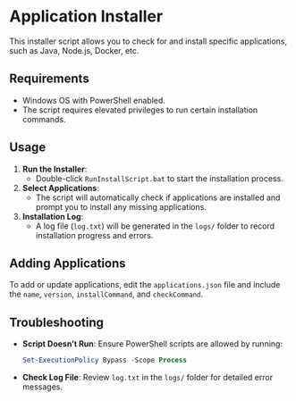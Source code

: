 # Application Installer

This installer script allows you to check for and install specific applications, such as Java, Node.js, Docker, etc.

## Requirements

- Windows OS with PowerShell enabled.
- The script requires elevated privileges to run certain installation commands.

## Usage

1. **Run the Installer**:
   - Double-click `RunInstallScript.bat` to start the installation process.
2. **Select Applications**:
   - The script will automatically check if applications are installed and prompt you to install any missing applications.
3. **Installation Log**:
   - A log file (`log.txt`) will be generated in the `logs/` folder to record installation progress and errors.

## Adding Applications

To add or update applications, edit the `applications.json` file and include the `name`, `version`, `installCommand`, and `checkCommand`.

## Troubleshooting

- **Script Doesn’t Run**: Ensure PowerShell scripts are allowed by running:
  ```powershell
  Set-ExecutionPolicy Bypass -Scope Process
  ```
- **Check Log File**: Review `log.txt` in the `logs/` folder for detailed error messages.